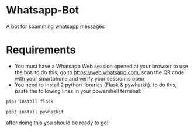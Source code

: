 # Whatsapp-Bot
A bot for spamming whatsapp messages
# Requirements
- You must have a Whatsapp Web session opened at your browser to use the bot. to do this, go to https://web.whatsapp.com, scan the QR code with your smartphone and verify your session is open
- You need to install 2 python libraries (Flask & pywhatkit). to do this, paste the following lines in your powershell terminal:

`pip3 install flask`

`pip3 install pywhatkit`

after doing this you should be ready to go!
